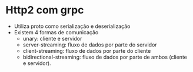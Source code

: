 # Http2 com grpc
- Utiliza proto como serialização e deserialização
- Existem 4 formas de comunicação
  - unary: cliente e servidor
  - server-streaming: fluxo de dados por parte do servidor
  - client-streaming: fluxo de dados por parte do cliente
  - bidirectional-streaming: fluxo de dados por parte de ambos (cliente e servidor).
